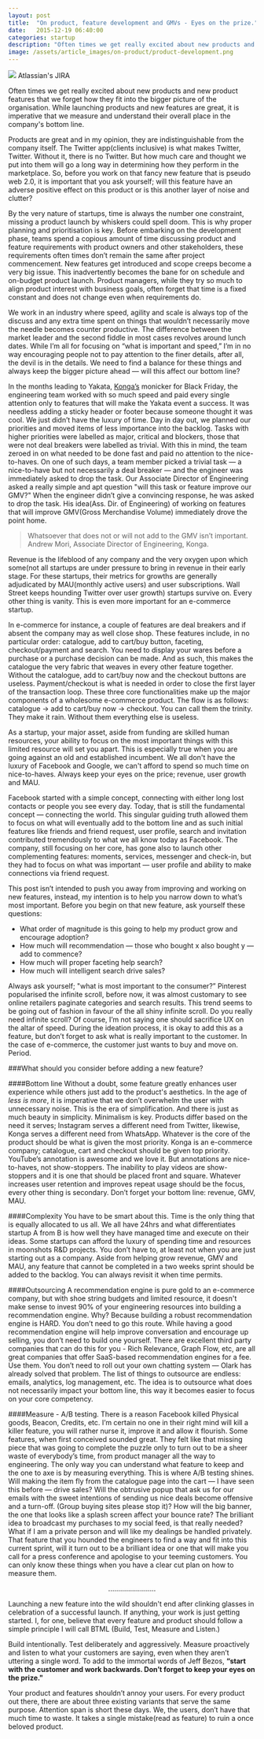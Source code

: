 ```yaml
---
layout: post
title:  "On product, feature development and GMVs - Eyes on the prize."
date:   2015-12-19 06:40:00
categories: startup
description: "Often times we get really excited about new products and new product features that we forget how the fit into the bigger picture of the organisation. While launching products and new features are great, it is imperative that we measure and understand their overall place in the company's bottom line."
image: /assets/article_images/on-product/product-development.png
---
```


<img src="{{ site.url }}/assets/article_images/on-product/jira.png"/>
<span class="text-muted">Atlassian's JIRA</span>

Often times we get really excited about new products and new product features that we forget how they fit into the bigger picture of the organisation. While launching products and new features are great, it is imperative that we measure and understand their overall place in the company's bottom line.

Products are great and in my opinion, they are indistinguishable from the company itself. The Twitter app(clients inclusive) is what makes Twitter, Twitter. Without it, there is no Twitter. But how much care and thought we put into them will go a long way in determining how they perform in the marketplace. So, before you work on that fancy new feature that is pseudo web 2.0, it is important that you ask yourself; will this feature have an adverse positive effect on this product or is this another layer of noise and clutter?

By the very nature of startups, time is always the number one constraint, missing a product launch by whiskers could spell doom. This is why proper planning and prioritisation is key. Before embarking on the development phase, teams spend a copious amount of time discussing product and feature requirements with product owners and other stakeholders, these requirements often times don’t remain the same after project commencement. New features get introduced and scope creeps become a very big issue. This inadvertently becomes the bane for on schedule and on-budget product launch. Product managers, while they try so much to align product interest with business goals, often forget that time is a fixed constant and does not change even when requirements do.

We work in an industry where speed, agility and scale is always top of the discuss and any extra time spent on things that wouldn’t necessarily move the needle becomes counter productive. The difference between the market leader and the second fiddle in most cases revolves around lunch dates. While I’m all for focusing on “what is important and speed,” I’m in no way encouraging people not to pay attention to the finer details, after all, the devil is in the details. We need to find a balance for these things and always keep the bigger picture ahead &mdash; will this affect our bottom line?

In the months leading to Yakata, [Konga’s](http://www.konga.com) monicker for Black Friday, the engineering team worked with so much speed and paid every single attention only to features that will make the Yakata event a success. It was needless adding a sticky header or footer because someone thought it was cool. We just didn’t have the luxury of time. Day in day out, we planned our priorities and moved items of less importance into the backlog. Tasks with higher priorities were labelled as major, critical and blockers, those that were not deal breakers were labelled as trivial. With this in mind, the team zeroed in on what needed to be done fast and paid no attention to the nice-to-haves. On one of such days, a team member picked a trivial task &mdash; a nice-to-have but not necessarily a deal breaker &mdash; and the engineer was immediately asked to drop the task. Our Associate Director of Engineering asked a really simple and apt question "will this task or feature improve our GMV?" When the engineer didn’t give a convincing response, he was asked to drop the task. His idea(Ass. Dir. of Engineering) of working on features that will improve GMV(Gross Merchandise Volume) immediately drove the point home.


> Whatsoever that does not or will not add to the GMV isn’t important.
> Andrew Mori, Associate Director of Engineering, Konga.

Revenue is the lifeblood of any company and the very oxygen upon which some(not all startups are under pressure to bring in revenue in their early stage. For these startups, their metrics for growths are generally adjudicated by MAU(monthly active users) and user subscriptions. Wall Street keeps hounding Twitter over user growth) startups survive on. Every other thing is vanity. This is even more important for an e-commerce startup.

In e-commerce for instance, a couple of features are deal breakers and if absent the company may as well close shop. These features include, in no particular order: catalogue, add to cart/buy button, faceting, checkout/payment and search. You need to display your wares before a purchase or a purchase decision can be made. And as such, this makes the catalogue the very fabric that weaves in every other feature together. Without the catalogue, add to cart/buy now and the checkout buttons are useless. Payment/checkout is what is needed in order to close the first layer of the transaction loop. These three core functionalities make up the major components of a wholesome e-commerce product. The flow is as follows: catalogue -> add to cart/buy now -> checkout. You can call them the trinity. They make it rain. Without them everything else is useless.

As a startup, your major asset, aside from funding are skilled human resources, your ability to focus on the most important things with this limited resource will set you apart. This is especially true when you are going against an old and established incumbent. We all don't have the luxury of Facebook and Google, we can't afford to spend so much time on nice-to-haves. Always keep your eyes on the price; revenue, user growth and MAU.

Facebook started with a simple concept, connecting with either long lost contacts or people you see every day. Today, that is still the fundamental concept &mdash; connecting the world. This singular guiding truth allowed them to focus on what will eventually add to the bottom line and as such initial features like friends and friend request, user profile, search and invitation contributed tremendously to what we all know today as Facebook. The company, still focusing on her core, has gone also to launch other complementing features: moments, services, messenger and check-in, but they had to focus on what was important &mdash; user profile and ability to make connections via friend request.

This post isn’t intended to push you away from improving and working on new features, instead, my intention is to help you narrow down to what’s most important. Before you begin on that new feature, ask yourself these questions:

- What order of magnitude is this going to help my product grow and encourage adoption?
- How much will recommendation &mdash; those who bought x also bought y &mdash; add to commence?
- How much will proper faceting help search?
- How much will intelligent search drive sales?

Always ask yourself; "what is most important to the consumer?” Pinterest popularised the infinite scroll, before now, it was almost customary to see online retailers paginate categories and search results. This trend seems to be going out of fashion in favour of the all shiny infinite scroll. Do you really need infinite scroll? Of course, I’m not saying one should sacrifice UX on the altar of speed. During the ideation process, it is okay to add this as a feature, but don’t forget to ask what is really important to the customer. In the case of e-commerce, the customer just wants to buy and move on. Period.

###What should you consider before adding a new feature?


####Bottom line
Without a doubt, some feature greatly enhances user experience while others just add to the product's aesthetics. In the age of <em>less is more</em>, it is imperative that we don’t overwhelm the user with unnecessary noise. This is the era of simplification. And there is just as much beauty in simplicity. Minimalism is key. Products differ based on the need it serves; Instagram serves a different need from Twitter, likewise, Konga serves a different need from WhatsApp. Whatever is the core of the product should be what is given the most priority. Konga is an e-commerce company; catalogue, cart and checkout should be given top priority. YouTube’s annotation is awesome and we love it. But annotations are nice-to-haves, not show-stoppers. The inability to play videos are show-stoppers and it is one that should be placed front and square. Whatever increases user retention and improves repeat usage should be the focus, every other thing is secondary. Don’t forget your bottom line: revenue, GMV, MAU.

####Complexity
You have to be smart about this. Time is the only thing that is equally allocated to us all. We all have 24hrs and what differentiates startup A from B is how well they have managed time and execute on their ideas. Some startups can afford the luxury of spending time and resources in moonshots R&D projects. You don’t have to, at least not when you are just starting out as a company. Aside from helping grow revenue, GMV and MAU, any feature that cannot be completed in a two weeks sprint should be added to the backlog. You can always revisit it when time permits.

####Outsourcing
A recommendation engine is pure gold to an e-commerce company, but with shoe string budgets and limited resource, it doesn't make sense to invest 90% of your engineering resources into building a recommendation engine. Why? Because building a robust recommendation engine is HARD. You don’t need to go this route. While having a good recommendation engine will help improve conversation and encourage up selling, you don’t need to build one yourself.  There are excellent third party companies that can do this for you - Rich Relevance, Graph Flow, etc, are all great companies that offer SaaS-based recommendation engines for a fee. Use them. You don’t need to roll out your own chatting system &mdash; Olark has already solved that problem. The list of things to outsource are endless: emails, analytics, log management, etc. The idea is to outsource what does not necessarily impact your bottom line, this way it becomes easier to focus on your core competency.

####Measure - A/B testing.
There is a reason Facebook killed Physical goods, Beacon, Credits, etc. I’m certain no one in their right mind will kill a killer feature, you will rather nurse it, improve it and allow it flourish. Some features, when first conceived sounded great. They felt like that missing piece that was going to complete the puzzle only to turn out to be a sheer waste of everybody’s time, from product manager all the way to engineering. The only way you can understand what feature to keep and the one to axe is by measuring everything. This is where A/B testing shines. Will making the item fly from the catalogue page into the cart &mdash; I have seen this before &mdash; drive sales? Will the obtrusive popup that ask us for our emails with the sweet intentions of sending us nice deals become offensive and a turn-off. (Group buying sites please stop it)? How will the big banner, the one that looks like a splash screen affect your bounce rate? The brilliant idea to broadcast my purchases to my social feed, is that really needed? What if I am a private person and will like my dealings be handled privately. That feature that you hounded the engineers to find a way and fit into this current sprint, will it turn out to be a brilliant idea or one that will make you call for a press conference and apologise to your teeming customers. You can only know these things when you have a clear cut plan on how to measure them.

<center>........................</center>

Launching a new feature into the wild shouldn't end after clinking glasses in celebration of a successful launch. If anything, your work is just getting started. I, for one, believe that every feature and product should follow a simple principle I will call BTML (Build, Test, Measure and Listen.)

Build intentionally. Test deliberately and aggressively. Measure proactively and listen to what your customers are saying, even when they aren’t uttering a single word. To add to the immortal words of Jeff Bezos, <strong>“start with the customer and work backwards. Don’t forget to keep your eyes on the prize."</strong>

Your product and features shouldn’t annoy your users. For every product out there, there are about three existing variants that serve the same purpose. Attention span is short these days. We, the users, don’t have that much time to waste. It takes a single mistake(read as feature) to ruin a once beloved product.